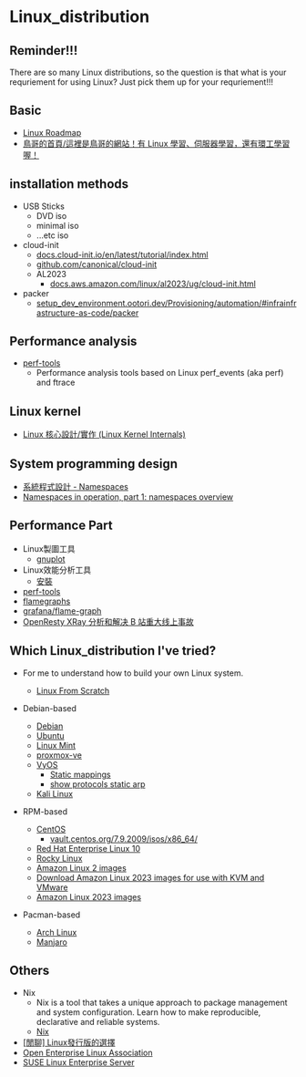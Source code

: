 # Linux_distribution

## Reminder!!!

There are so many Linux distributions, so the question is that what is your requriement for using Linux?
Just pick them up for your requriement!!!

## Basic

* [Linux Roadmap](https://roadmap.sh/linux)
* [鳥哥的首頁/這裡是鳥哥的網站！有 Linux 學習、伺服器學習，還有環工學習喔！](https://linux.vbird.org/)

## installation methods

* USB Sticks
    * DVD iso
    * minimal iso
    * ...etc iso
* cloud-init
    * [docs.cloud-init.io/en/latest/tutorial/index.html](https://docs.cloud-init.io/en/latest/tutorial/index.html)
    * [github.com/canonical/cloud-init](https://github.com/canonical/cloud-init)
    * AL2023
        * [docs.aws.amazon.com/linux/al2023/ug/cloud-init.html](https://docs.aws.amazon.com/linux/al2023/ug/cloud-init.html)
* packer
    * [setup_dev_environment.ootori.dev/Provisioning/automation/#infrainfrastructure-as-code/packer](https://setup_dev_environment.ootori.dev/Provisioning/automation/#infrainfrastructure-as-code)

## Performance analysis

* [perf-tools](https://github.com/brendangregg/perf-tools)
    * Performance analysis tools based on Linux perf_events (aka perf) and ftrace

## Linux kernel

* [Linux 核心設計/實作 (Linux Kernel Internals)](http://wiki.csie.ncku.edu.tw/linux/schedule)

## System programming design

* [系統程式設計 - Namespaces](https://hackmd.io/@0xff07/r1wCFz0ut)
* [Namespaces in operation, part 1: namespaces overview](https://lwn.net/Articles/531114/)

## Performance Part

* Linux製圖工具
    * [gnuplot](https://hackmd.io/@sysprog/gnu-linux-dev/https%3A%2F%2Fhackmd.io%2Fs%2FSkwp-alOg)
* Linux效能分析工具
    * [安裝](https://hackmd.io/@sysprog/gnu-linux-dev/https%3A%2F%2Fhackmd.io%2Fs%2FB11109rdg#%E5%AE%89%E8%A3%9D)
* [perf-tools](https://github.com/brendangregg/perf-tools)
* [flamegraphs](https://www.brendangregg.com/flamegraphs.html)
* [grafana/flame-graph](https://grafana.com/docs/grafana/latest/panels-visualizations/visualizations/flame-graph/)
* [OpenResty XRay 分析和解决 B 站重大线上事故](https://blog.openresty.com.cn/cn/bilibili-xray-incident/)

## Which Linux_distribution I've tried?

* For me to understand how to build your own Linux system.
    * [Linux From Scratch](https://www.linuxfromscratch.org/)

* Debian-based
    * [Debian](https://www.debian.org/)
    * [Ubuntu](https://ubuntu.com/)
    * [Linux Mint](https://linuxmint.com/)
    * [proxmox-ve](https://www.proxmox.com/en/proxmox-ve)
    * [VyOS](https://docs.vyos.io/en/equuleus/contributing/build-vyos.html)
        * [Static mappings](https://docs.vyos.io/en/equuleus/configuration/service/dhcp-server.html#static-mappings)
        * [show protocols static arp](https://docs.vyos.io/en/equuleus/configuration/protocols/static.html#operation)
    * [Kali Linux](https://www.kali.org/)

* RPM-based
    * [CentOS](https://www.centos.org/)
        * [vault.centos.org/7.9.2009/isos/x86_64/](https://vault.centos.org/7.9.2009/isos/x86_64/)
    * [Red Hat Enterprise Linux 10](https://docs.redhat.com/en/documentation/red_hat_enterprise_linux/10)
    * [Rocky Linux](https://rockylinux.org/zh_TW/)
    * [Amazon Linux 2 images](https://cdn.amazonlinux.com/os-images/2.0.20240109.0/)
    * [Download Amazon Linux 2023 images for use with KVM and VMware](https://docs.aws.amazon.com/linux/al2023/ug/outside-ec2-download.html)
    * [Amazon Linux 2023 images](https://cdn.amazonlinux.com/al2023/os-images/2023.3.20240108.0/)

* Pacman-based
    * [Arch Linux](https://archlinux.org/)
    * [Manjaro](https://manjaro.org/)

## Others

* Nix
    * Nix is a tool that takes a unique approach to package management and system configuration. Learn how to make reproducible, declarative and reliable systems.
    * [Nix](https://nixos.org/)
* [[閒聊] Linux發行版的選擇](https://www.ptt.cc/bbs/Linux/M.1680031201.A.A70.html)
* [Open Enterprise Linux Association](https://openela.org/)
* [SUSE Linux Enterprise Server](https://www.suse.com/products/server/)
